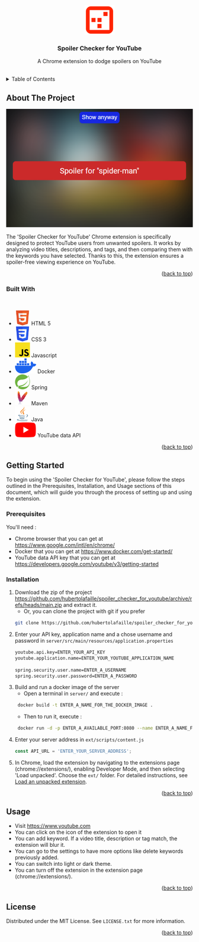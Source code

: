 <a name="readme-top"></a>

<!-- PROJECT LOGO -->
<br />
<div align="center">

  <a href="https://github.com/hubertolafaille/spoiler_checker_for_youtube">
    <img src="readme_resources/image/lee_sin_logo.svg" alt="Logo" width="80" height="80">
  </a>

<h3 align="center">Spoiler Checker for YouTube</h3>

  <p align="center">
    A Chrome extension to dodge spoilers on YouTube
    <br />
    <br />
  </p>
</div>



<!-- TABLE OF CONTENTS -->
<details>
  <summary>Table of Contents</summary>
  <ol>
    <li>
      <a href="#about-the-project">About The Project</a>
      <ul>
        <li><a href="#built-with">Built With</a></li>
      </ul>
    </li>
    <li>
      <a href="#getting-started">Getting Started</a>
      <ul>
        <li><a href="#prerequisites">Prerequisites</a></li>
        <li><a href="#installation">Installation</a></li>
      </ul>
    </li>
    <li><a href="#usage">Usage</a></li>
    <li><a href="#license">License</a></li>
  </ol>
</details>



<!-- ABOUT THE PROJECT -->
## About The Project

<p align="center"><img src="readme_resources/image/lee_sin_spoil_blocked.png" alt="project screenshot"/></p>

The 'Spoiler Checker for YouTube' Chrome extension is specifically designed to protect YouTube users from unwanted spoilers. It works by analyzing video titles, descriptions, and tags, and then comparing them with the keywords you have selected. Thanks to this, the extension ensures a spoiler-free viewing experience on YouTube.

<p align="right">(<a href="#readme-top">back to top</a>)</p>



### Built With

<br>
<ul>
    <li><img src="readme_resources/image/html5.svg" height="40px" alt="logo html 5"/> HTML 5</li>
    <li><img src="readme_resources/image/css3.svg" height="40px" alt="logo css 3"/> CSS 3</li>
    <li><img src="readme_resources/image/javascript.svg" height="40px" alt="logo javascript"/> Javascript</li>
    <li><img src="readme_resources/image/docker.svg" height="40px" alt="logo docker"/> Docker</li>
    <li><img src="readme_resources/image/spring.svg" height="40px" alt="logo spring"/> Spring</li>
    <li><img src="readme_resources/image/maven.svg" height="40px" alt="logo maven"/> Maven</li>
    <li><img src="readme_resources/image/java.svg" height="40px" alt="logo java"/> Java</li>
    <li><img src="readme_resources/image/youtube.png" height="40px" alt="logo youtube data api"/> YouTube data API</li>
</ul>

<p align="right">(<a href="#readme-top">back to top</a>)</p>



<!-- GETTING STARTED -->
## Getting Started

To begin using the 'Spoiler Checker for YouTube', please follow the steps outlined in the Prerequisites, Installation, and Usage sections of this document, which will guide you through the process of setting up and using the extension.

### Prerequisites

You'll need :
* Chrome browser that you can get at https://www.google.com/intl/en/chrome/
* Docker that you can get at https://www.docker.com/get-started/
* YouTube data API key that you can get at https://developers.google.com/youtube/v3/getting-started

### Installation

1. Download the zip of the project https://github.com/hubertolafaille/spoiler_checker_for_youtube/archive/refs/heads/main.zip and extract it.
   - Or, you can clone the project with git if you prefer
   ```sh
   git clone https://github.com/hubertolafaille/spoiler_checker_for_youtube.git
   ```
2. Enter your API key, application name and a chose username and password in `server/src/main/resources/application.properties`
   ```properties
   youtube.api.key=ENTER_YOUR_API_KEY
   youtube.application.name=ENTER_YOUR_YOUTUBE_APPLICATION_NAME

   spring.security.user.name=ENTER_A_USERNAME
   spring.security.user.password=ENTER_A_PASSWORD
   ```
3. Build and run a docker image of the server 
   - Open a terminal in `server/` and execute :
   ```sh
    docker build -t ENTER_A_NAME_FOR_THE_DOCKER_IMAGE .
   ```
    - Then to run it, execute :
   ```sh
    docker run -d -p ENTER_A_AVAILABLE_PORT:8080 --name ENTER_A_NAME_FOR_THE_DOCKER_CONTAINER YOUR_DOCKER_IMAGE
   ```
4. Enter your server address in `ext/scripts/content.js`
   ```js
   const API_URL = 'ENTER_YOUR_SERVER_ADDRESS';
   ```
5. In Chrome, load the extension by navigating to the extensions page (chrome://extensions/), enabling Developer Mode, and then selecting 'Load unpacked'. Choose the `ext/` folder. For detailed instructions, see [Load an unpacked extension](https://developer.chrome.com/docs/extensions/mv3/getstarted/development-basics/#load-unpacked ).
   

<p align="right">(<a href="#readme-top">back to top</a>)</p>



<!-- USAGE EXAMPLES -->
## Usage

- Visit https://www.youtube.com
- You can click on the icon of the extension to open it
- You can add keyword. If a video title, description or tag match, the extension will blur it.
- You can go to the settings to have more options like delete keywords previously added.
- You can switch into light or dark theme.
- You can turn off the extension in the extension page (chrome://extensions/).

<p align="right">(<a href="#readme-top">back to top</a>)</p>

<!-- LICENSE -->
## License

Distributed under the MIT License. See `LICENSE.txt` for more information.

<p align="right">(<a href="#readme-top">back to top</a>)</p>
